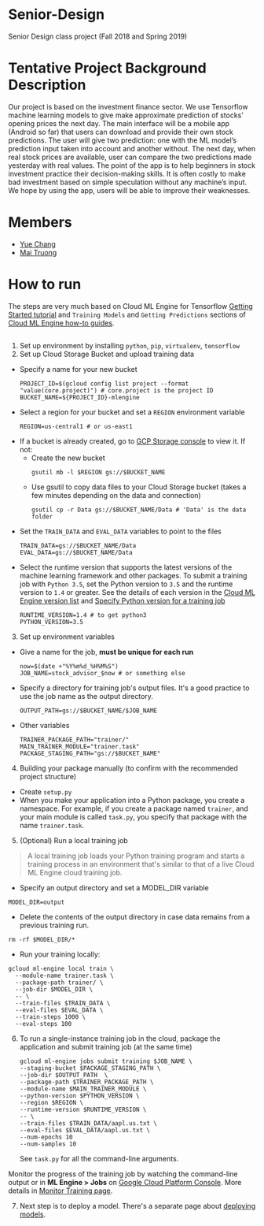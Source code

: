 # Senior-Design
Senior Design class project (Fall 2018 and Spring 2019)

# Tentative Project Background Description

Our project is based on the investment finance sector. We use Tensorflow machine learning models to give make approximate prediction of stocks' opening prices the next day. The main interface will be a mobile app (Android so far) that users can download and provide their own stock predictions. The user will give two prediction: one with the ML model’s prediction input taken into account and another without. The next day, when real stock prices are available, user can compare the two predictions made yesterday with real values. The point of the app is to help beginners in stock investment practice their decision-making skills. It is often costly to make bad investment based on simple speculation without any machine’s input. We hope by using the app, users will be able to improve their weaknesses.

# Members
- [Yue Chang](https://github.com/changy66)
- [Mai Truong](https://github.com/maiquynhtruong/)

# How to run
The steps are very much based on Cloud ML Engine for Tensorflow [Getting Started tutorial](https://cloud.google.com/ml-engine/docs/tensorflow/getting-started-training-prediction) and `Training Models` and `Getting Predictions` sections of [Cloud ML Engine how-to guides](https://cloud.google.com/ml-engine/docs/tensorflow/how-tos).

##
1. Set up environment by installing `python`, `pip`, `virtualenv`, `tensorflow`
2. Set up Cloud Storage Bucket and upload training data
  - Specify a name for your new bucket
    ```
    PROJECT_ID=$(gcloud config list project --format "value(core.project)") # core.project is the project ID
    BUCKET_NAME=${PROJECT_ID}-mlengine
    ```
  - Select a region for your bucket and set a `REGION` environment variable
    ```
    REGION=us-central1 # or us-east1
    ```
  - If a bucket is already created, go to [GCP Storage console](https://console.cloud.google.com/storage/browser?) to view it. If not:
    - Create the new bucket
      ```
      gsutil mb -l $REGION gs://$BUCKET_NAME
      ```
    - Use gsutil to copy data files to your Cloud Storage bucket (takes a few minutes depending on the data and connection)
      ```
      gsutil cp -r Data gs://$BUCKET_NAME/Data # 'Data' is the data folder
      ```
  - Set the `TRAIN_DATA` and `EVAL_DATA` variables to point to the files
    ```
    TRAIN_DATA=gs://$BUCKET_NAME/Data
    EVAL_DATA=gs://$BUCKET_NAME/Data
    ```
  - Select the runtime version that supports the latest versions of the machine learning framework and other packages. To submit a training job with `Python 3.5`, set the Python version to `3.5` and the runtime version to `1.4` or greater. See the details of each version in the [Cloud ML Engine version list](https://cloud.google.com/ml-engine/docs/tensorflow/runtime-version-list) and [Specify Python version for a training job](https://cloud.google.com/ml-engine/docs/tensorflow/versioning#set-python-version-training)
    ```
    RUNTIME_VERSION=1.4 # to get python3
    PYTHON_VERSION=3.5
    ```
3. Set up environment variables
  - Give a name for the job, **must be unique for each run**
    ```
    now=$(date +"%Y%m%d_%H%M%S")
    JOB_NAME=stock_advisor_$now # or something else
    ```
  - Specify a directory for training job's output files. It's a good practice to use the job name as the output directory.
    ```
    OUTPUT_PATH=gs://$BUCKET_NAME/$JOB_NAME
    ```
  - Other variables
    ```
    TRAINER_PACKAGE_PATH="trainer/"
    MAIN_TRAINER_MODULE="trainer.task"
    PACKAGE_STAGING_PATH="gs://$BUCKET_NAME"

    ```

4. Building your package manually (to confirm with the recommended project structure)
  - Create `setup.py`
  - When you make your application into a Python package, you create a namespace. For example, if you create a package named `trainer`, and your main module is called `task.py`, you specify that package with the name `trainer.task`.

5. (Optional) Run a local training job

>A local training job loads your Python training program and starts a training process in an environment that's similar to that of a live Cloud ML Engine cloud training job.

  - Specify an output directory and set a MODEL_DIR variable
  ```
  MODEL_DIR=output
  ```
  - Delete the contents of the output directory in case data remains from a previous training run.
  ```
  rm -rf $MODEL_DIR/*
  ```
  - Run your training locally:
  ```
  gcloud ml-engine local train \
    --module-name trainer.task \
    --package-path trainer/ \
    --job-dir $MODEL_DIR \
    -- \
    --train-files $TRAIN_DATA \
    --eval-files $EVAL_DATA \
    --train-steps 1000 \
    --eval-steps 100
  ```


6. To run a single-instance training job in the cloud, package the application and submit training job (at the same time)
    ```
    gcloud ml-engine jobs submit training $JOB_NAME \
    --staging-bucket $PACKAGE_STAGING_PATH \
    --job-dir $OUTPUT_PATH  \
    --package-path $TRAINER_PACKAGE_PATH \
    --module-name $MAIN_TRAINER_MODULE \
    --python-version $PYTHON_VERSION \
    --region $REGION \
    --runtime-version $RUNTIME_VERSION \
    -- \
    --train-files $TRAIN_DATA/aapl.us.txt \
    --eval-files $EVAL_DATA/aapl.us.txt \
    --num-epochs 10
    --num-samples 10
    ```
    See `task.py` for all the command-line arguments.

  Monitor the progress of the training job by watching the command-line output or in **ML Engine > Jobs** on [Google Cloud Platform Console](https://console.cloud.google.com/mlengine/jobs?). More details in [Monitor Training page](https://cloud.google.com/ml-engine/docs/tensorflow/monitor-training).

7. Next step is to deploy a model. There's a separate page about [deploying models](https://cloud.google.com/ml-engine/docs/tensorflow/deploying-models).
